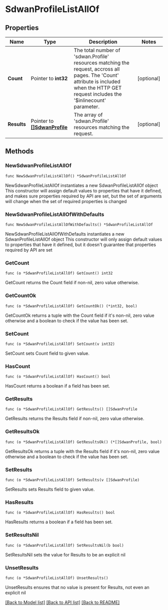 # SdwanProfileListAllOf

## Properties

Name | Type | Description | Notes
------------ | ------------- | ------------- | -------------
**Count** | Pointer to **int32** | The total number of &#39;sdwan.Profile&#39; resources matching the request, accross all pages. The &#39;Count&#39; attribute is included when the HTTP GET request includes the &#39;$inlinecount&#39; parameter. | [optional] 
**Results** | Pointer to [**[]SdwanProfile**](sdwan.Profile.md) | The array of &#39;sdwan.Profile&#39; resources matching the request. | [optional] 

## Methods

### NewSdwanProfileListAllOf

`func NewSdwanProfileListAllOf() *SdwanProfileListAllOf`

NewSdwanProfileListAllOf instantiates a new SdwanProfileListAllOf object
This constructor will assign default values to properties that have it defined,
and makes sure properties required by API are set, but the set of arguments
will change when the set of required properties is changed

### NewSdwanProfileListAllOfWithDefaults

`func NewSdwanProfileListAllOfWithDefaults() *SdwanProfileListAllOf`

NewSdwanProfileListAllOfWithDefaults instantiates a new SdwanProfileListAllOf object
This constructor will only assign default values to properties that have it defined,
but it doesn't guarantee that properties required by API are set

### GetCount

`func (o *SdwanProfileListAllOf) GetCount() int32`

GetCount returns the Count field if non-nil, zero value otherwise.

### GetCountOk

`func (o *SdwanProfileListAllOf) GetCountOk() (*int32, bool)`

GetCountOk returns a tuple with the Count field if it's non-nil, zero value otherwise
and a boolean to check if the value has been set.

### SetCount

`func (o *SdwanProfileListAllOf) SetCount(v int32)`

SetCount sets Count field to given value.

### HasCount

`func (o *SdwanProfileListAllOf) HasCount() bool`

HasCount returns a boolean if a field has been set.

### GetResults

`func (o *SdwanProfileListAllOf) GetResults() []SdwanProfile`

GetResults returns the Results field if non-nil, zero value otherwise.

### GetResultsOk

`func (o *SdwanProfileListAllOf) GetResultsOk() (*[]SdwanProfile, bool)`

GetResultsOk returns a tuple with the Results field if it's non-nil, zero value otherwise
and a boolean to check if the value has been set.

### SetResults

`func (o *SdwanProfileListAllOf) SetResults(v []SdwanProfile)`

SetResults sets Results field to given value.

### HasResults

`func (o *SdwanProfileListAllOf) HasResults() bool`

HasResults returns a boolean if a field has been set.

### SetResultsNil

`func (o *SdwanProfileListAllOf) SetResultsNil(b bool)`

 SetResultsNil sets the value for Results to be an explicit nil

### UnsetResults
`func (o *SdwanProfileListAllOf) UnsetResults()`

UnsetResults ensures that no value is present for Results, not even an explicit nil

[[Back to Model list]](../README.md#documentation-for-models) [[Back to API list]](../README.md#documentation-for-api-endpoints) [[Back to README]](../README.md)


